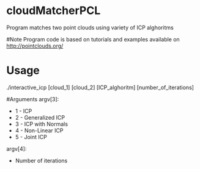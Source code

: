# cloudMatcherPCL
Program matches two point clouds using variety of ICP alghoritms

#Note
Program code is based on tutorials and examples available on http://pointclouds.org/

# Usage
./interactive_icp [cloud_1] [cloud_2] [ICP_alghoritm] [number_of_iterations]

#Arguments
argv[3]:
+ 1 - ICP
+ 2 - Generalized ICP
+ 3 - ICP with Normals
+ 4 - Non-Linear ICP
+ 5 - Joint ICP

argv[4]:
+ Number of iterations
